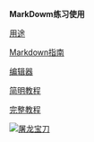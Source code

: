 **MarkDowm练习使用**

[用途](http://www.mgtv.com/b/312289/3882167.html?cxid=95kqkw8n6)

[Markdown指南](http://www.mgtv.com/b/312289/3883645.html)

[编辑器](http://www.mgtv.com/b/312289/3885143.html)

[简明教程](http://www.mgtv.com/b/312289/3885178.html)

[完整教程](http://www.mgtv.com/b/312289/3886362.html)

[![屠龙宝刀](https://timgsa.baidu.com/timg?image&quality=80&size=b10000_10000&sec=1491893949&di=0ba3f4d68464d64ea3d1c88bb8ee82cc&src=http://wx3.sinaimg.cn/thumb150/006iMda3gy1fefux3t35pj30g40g4wfw.jpg "不要点击")](http://www.mod.gov.cn/)
